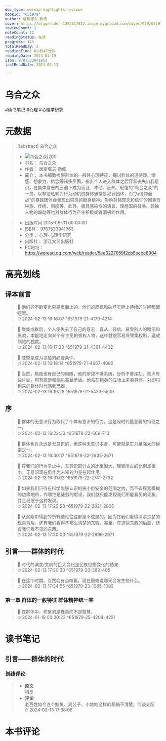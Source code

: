 ```yaml
---
doc_type: weread-highlights-reviews
bookId: "651979"
author: 居斯塔夫·勒庞
cover: https://wfqqreader-1252317822.image.myqcloud.com/cover/979/651979/t7_651979.jpg
reviewCount: 1
noteCount: 12
readingStatus: 在读
progress: 11%
totalReadDay: 2
readingTime: 0小时47分钟
readingDate: 2024-01-19
isbn: 9787533941963
lastReadDate: 2024-02-13

---
```


# 乌合之众


#读书笔记 #心理 #心理学研究

# 元数据
> [!abstract] 乌合之众
> - ![ 乌合之众|200](https://wfqqreader-1252317822.image.myqcloud.com/cover/979/651979/t7_651979.jpg)
> - 书名： 乌合之众
> - 作者： 居斯塔夫·勒庞
> - 简介：     本书细致考察群体的一般性心理特征，探讨群体的道德观、情感、想象力、信念等诸多层面，指出个人进入群体之后容易丧失自我意识，在集体意志的压迫下成为盲目、冲动、狂热、轻信的“乌合之众”的一员。以非法私利为行为动机的群体通常是犯罪团体，而“为信仰而战”的暴民团体会表现出崇高的献身精神。影响群体观念和信仰的因素有种族、传统、制度等，此外，极具感染性的语言、理想国的召唤、领袖人物的煽动等也对群体行为产生积极或者消极的作用。

> - 出版时间 2015-06-01 00:00:00
> - ISBN： 9787533941963
> - 分类： 心理-心理学研究
> - 出版社： 浙江文艺出版社
> - PC地址：https://weread.qq.com/web/reader/5ee3227059f2cb5eebe8904

# 高亮划线


## 译本前言

> 📌 他们的不断变化只是表面上的，他们的反抗和破坏实际上持续的时间都很短暂。  
> ⏱ 2024-02-13 16:16:07 ^651979-21-4179-4214

> 📌 聚集成群后，个人便失去了自己的意志，盲从、轻信、易受别人的暗示和影响，本能地走向某个有主见的强权人物，这样就很容易导致集权制，造成领袖的独裁。  
> ⏱ 2024-02-13 16:17:23 ^651979-21-4361-4432

> 📌 威望是成为领袖的必要条件。  
> ⏱ 2024-02-13 16:18:14 ^651979-21-4667-4680

> 📌 当然，勒庞也有自己的局限，他的研究不够系统，分析不够深刻，观点有些片面，时有臆断和偏见甚至矛盾。他站在精英的立场上来看群体，对即将到来的群体时代感到恐慌  
> ⏱ 2024-02-13 16:19:28 ^651979-21-5433-5509

## 序

> 📌 群体的无意识行为取代了个体有意识的行为，这是现时代最显著的特征之一。  
> ⏱ 2024-02-13 16:22:33 ^651979-22-669-710

> 📌 群体也许永远是无意识的，但这种无意识本身，可能就是它力量强大的秘密之一。  
> ⏱ 2024-02-13 16:30:17 ^651979-22-2635-2671

> 📌 在我们的行为举止中，无意识部分占的比重很大，理智所占的比例却很小。无意识现在仍作为未知的力量在起作用。  
> ⏱ 2024-02-13 16:31:02 ^651979-22-2741-2792

> 📌 如果我们只待在科学能够认识的狭小但安全的范围之内，而不去探索模糊的边缘地带，作哪怕是徒劳的假设，我们就只能发现我们所能看见的现象，并且局限于这种发现。  
> ⏱ 2024-02-13 17:29:53 ^651979-22-2821-2896

> 📌 从观察中得到的所有结论往往都是不成熟的，因为在我们看得清清楚楚的现象背后，还有我们看得不那么清楚的东西，甚至，在这些东西的后面，还有我们看不见的东西。  
> ⏱ 2024-02-13 17:30:03 ^651979-22-2896-2971

## 引言——群体的时代

> 📌 时代的演变/文明的巨大变化是民族思想变化的结果  
> ⏱ 2024-02-13 17:30:30 ^651979-23-382-405

> 📌 在这个时期，当然会有点喧嚣，现在很难说哪天会发生些什么。  
> ⏱ 2024-02-13 17:34:55 ^651979-23-1065-1093

### 第一章 群体的一般特征 群体精神统一率

> 📌 在群体中，积聚的是蠢事而不是智慧。  
> ⏱ 2024-01-19 00:30:23 ^651979-25-4204-4221



# 读书笔记


## 引言——群体的时代

### 划线评论
> - **原文**  
>  相反
> - **评论**  
>   老百姓如今连个鲶鱼、周公子、小姑姑这样的都搞不清楚，何谈支配  
> ⏱ 2024-02-13 17:38:06 
   


# 本书评论

